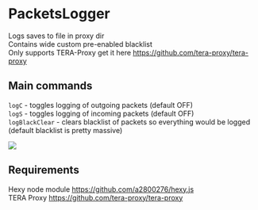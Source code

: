 # PacketsLogger  
Logs saves to file in proxy dir  
Contains wide custom pre-enabled blacklist  
Only supports TERA-Proxy get it here https://github.com/tera-proxy/tera-proxy
  
## Main commands  
  
`logC` - toggles logging of outgoing packets (default OFF)  
`logS` - toggles logging of incoming packets (default OFF)  
`logBlackClear` - clears blacklist of packets so everything would be logged (default blacklist is pretty massive)  
  
<img src=http://u.cubeupload.com/Owyn/loggrproc.jpg>

## Requirements

Hexy node module https://github.com/a2800276/hexy.js  
TERA Proxy https://github.com/tera-proxy/tera-proxy  